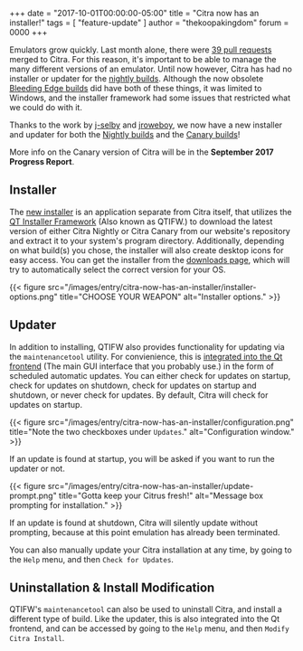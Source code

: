 +++
date = "2017-10-01T00:00:00-05:00"
title = "Citra now has an installer!"
tags = [ "feature-update" ]
author = "thekoopakingdom"
forum = 0000
+++

Emulators grow quickly. Last month alone, there were [39 pull requests](https://github.com/citra-emu/citra/pulls?utf8=%E2%9C%93&q=is%3Amerged%20merged%3A2017-09-01..2017-09-30%20)
merged to Citra. For this reason, it's important to be able to manage the many different
versions of an emulator. Until now however, Citra has had no installer or updater
for the [nightly builds](https://github.com/citra-emu/citra-nightly/releases). Although
the now obsolete [Bleeding Edge builds](https://github.com/citra-emu/citra-bleeding-edge/releases)
did have both of these things, it was limited to Windows, and the installer framework
had some issues that restricted what we could do with it.

Thanks to the work by [j-selby](https://github.com/j-selby) and [jroweboy](https://github.com/jroweboy),
we now have a new installer and updater for both the [Nightly builds](https://github.com/citra-emu/citra-nightly/releases)
and the [Canary builds](https://github.com/citra-emu/citra-canary/releases)!

More info on the Canary version of Citra will be in the **September 2017 Progress
Report**.

## Installer
The [new installer](https://github.com/citra-emu/citra/pull/2966) is an application
separate from Citra itself, that utilizes the [QT Installer Framework](https://doc.qt.io/qtinstallerframework/index.html)
(Also known as QTIFW.) to download the latest version of either Citra
Nightly or Citra Canary from our website's repository and extract it to your system's
program directory. Additionally, depending on what build(s) you chose, the installer
will also create desktop icons for easy access. You can get the installer from the
[downloads page](https://citra-emu.org/download/), which will try to automatically
select the correct version for your OS.

{{< figure src="/images/entry/citra-now-has-an-installer/installer-options.png"
    title="CHOOSE YOUR WEAPON" alt="Installer options." >}}

## Updater
In addition to installing, QTIFW also provides functionality for updating via the
`maintenancetool` utility. For convienience, this is [integrated into the Qt frontend](https://github.com/citra-emu/citra/pull/2997)
(The main GUI interface that you probably use.) in the form of scheduled automatic
updates. You can either check for updates on startup, check
for updates on shutdown, check for updates on startup and shutdown, or never check
for updates. By default, Citra will check for updates on startup.

{{< figure src="/images/entry/citra-now-has-an-installer/configuration.png"
    title="Note the two checkboxes under `Updates`." alt="Configuration window." >}}

If an update is found at startup, you will be asked if you want to run the updater
or not.

{{< figure src="/images/entry/citra-now-has-an-installer/update-prompt.png"
    title="Gotta keep your Citrus fresh!" alt="Message box prompting for installation." >}}

If an update is found at shutdown, Citra will silently update without prompting,
because at this point emulation has already been terminated.

You can also manually update your Citra installation at any time, by going to the
`Help` menu, and then `Check for Updates`.

## Uninstallation & Install Modification
QTIFW's `maintenancetool` can also be used to uninstall Citra, and install a different
type of build. Like the updater, this is also integrated into the Qt frontend, and
can be accessed by going to the `Help` menu, and then `Modify Citra Install`.
